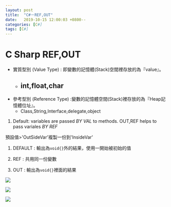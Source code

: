 ```yaml
---
layout: post
title:  "C#－REF,OUT"
date:   2019-10-15 12:00:03 +0800--
categories: [C#]
tags: [C#]  
---
```


# C Sharp REF,OUT

- 實質型別 (Value Type) : 即變數的記憶體(Stack)空間裡存放的為『value』。
  - int,float,char
    - 
- 參考型別 (Reference Type) :變數的記憶體空間(Stack)裡存放的為『Heap記憶體位址』。
  - Class,String,Interface,delegate,object

1. Default: variables are passed *BY VAL* to methods. 
   OUT,REF helps to pass variales *BY REF*

預設值>'OutSideVar'複製一份到'InsideVar' 

1. DEFAULT : 輸出為`void{}`外的結果，使用一開始被初始的值

2. REF : 共用同一份變數

3. OUT : 輸出為`void{}`裡面的結果

![](https://github.com/iewihc/CodeDocument/blob/master/Images/c1.jpg?raw=true)

![](/images/c2.jpg)

![](/images/c1.jpg)
